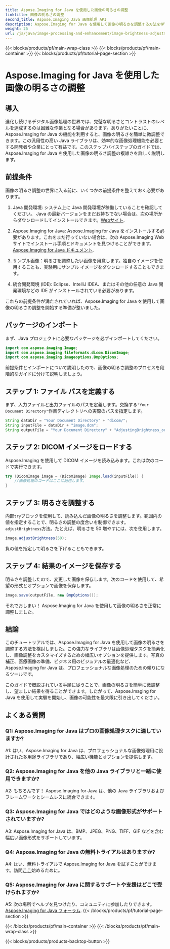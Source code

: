 ```yaml
---
title: Aspose.Imaging for Java を使用した画像の明るさの調整
linktitle: 画像の明るさの調整
second_title: Aspose.Imaging Java 画像処理 API
description: Aspose.Imaging for Java を使用して画像の明るさを調整する方法を学習します。この包括的なガイドを使用して、画像を簡単に強化できます。
weight: 25
url: /ja/java/image-processing-and-enhancement/image-brightness-adjustment/
---
```


{{< blocks/products/pf/main-wrap-class >}}
{{< blocks/products/pf/main-container >}}
{{< blocks/products/pf/tutorial-page-section >}}

# Aspose.Imaging for Java を使用した画像の明るさの調整

## 導入

進化し続けるデジタル画像処理の世界では、完璧な明るさとコントラストのレベルを達成するのは困難な作業となる場合があります。ありがたいことに、Aspose.Imaging for Java の機能を利用すると、画像の明るさを簡単に微調整できます。この汎用性の高い Java ライブラリは、効率的な画像処理機能を必要とする開発者や企業にとって有益です。このステップバイステップのガイドでは、Aspose.Imaging for Java を使用した画像の明るさ調整の複雑さを詳しく説明します。

## 前提条件

画像の明るさ調整の世界に入る前に、いくつかの前提条件を整えておく必要があります。

1.  Java 開発環境: システム上に Java 開発環境が稼働していることを確認してください。 Java の最新バージョンをまだお持ちでない場合は、次の場所からダウンロードしてインストールできます。[Webサイト](https://www.oracle.com/java/technologies/javase-downloads).

2. Aspose.Imaging for Java: Aspose.Imaging for Java をインストールする必要があります。これをまだ行っていない場合は、次の Aspose.Imaging Web サイトでインストール手順とドキュメントを見つけることができます。[Aspose.Imaging for Java ドキュメント](https://reference.aspose.com/imaging/java/).

3. サンプル画像：明るさを調整したい画像を用意します。独自のイメージを使用することも、実験用にサンプル イメージをダウンロードすることもできます。

4. 統合開発環境 (IDE): Eclipse、IntelliJ IDEA、またはその他の任意の Java 開発環境などの IDE がインストールされている必要があります。

これらの前提条件が満たされていれば、Aspose.Imaging for Java を使用して画像の明るさの調整を開始する準備が整いました。

## パッケージのインポート

まず、Java プロジェクトに必要なパッケージを必ずインポートしてください。

```java
import com.aspose.imaging.Image;
import com.aspose.imaging.fileformats.dicom.DicomImage;
import com.aspose.imaging.imageoptions.BmpOptions;
```

前提条件とインポートについて説明したので、画像の明るさ調整のプロセスを段階的なガイドに分けて説明しましょう。

## ステップ 1: ファイル パスを定義する

まず、入力ファイルと出力ファイルのパスを定義します。交換する`"Your Document Directory"`作業ディレクトリへの実際のパスを指定します。

```java
String dataDir = "Your Document Directory" + "dicom/";
String inputFile = dataDir + "image.dcm";
String outputFile = "Your Document Directory" + "AdjustingBrightness_out.bmp";
```

## ステップ 2: DICOM イメージをロードする

Aspose.Imaging を使用して DICOM イメージを読み込みます。これは次のコードで実行できます。

```java
try (DicomImage image = (DicomImage) Image.load(inputFile)) {
    //画像処理のコードはここに記述します。
}
```

## ステップ 3: 明るさを調整する

内部`try`ブロックを使用して、読み込んだ画像の明るさを調整します。範囲内の値を指定することで、明るさの調整の度合いを制御できます。`adjustBrightness`方法。たとえば、明るさを 50 増やすには、次を使用します。

```java
image.adjustBrightness(50);
```

負の値を指定して明るさを下げることもできます。

## ステップ 4: 結果のイメージを保存する

明るさを調整したので、変更した画像を保存します。次のコードを使用して、希望の形式とオプションで画像を保存します。

```java
image.save(outputFile, new BmpOptions());
```

それでおしまい！ Aspose.Imaging for Java を使用して画像の明るさを正常に調整しました。

## 結論

このチュートリアルでは、Aspose.Imaging for Java を使用して画像の明るさを調整する方法を検討しました。この強力なライブラリは画像処理タスクを簡素化し、画像調整をカスタマイズするための幅広いオプションを提供します。写真の補正、医療画像の準備、ビジネス用のビジュアルの最適化など、Aspose.Imaging for Java は、プロフェッショナルな画像処理のための頼りになるツールです。

このガイドで概説されている手順に従うことで、画像の明るさを簡単に微調整し、望ましい結果を得ることができます。したがって、Aspose.Imaging for Java を使用して実験を開始し、画像の可能性を最大限に引き出してください。

## よくある質問

### Q1: Aspose.Imaging for Java はプロの画像処理タスクに適していますか?

A1: はい、Aspose.Imaging for Java は、プロフェッショナルな画像処理用に設計された多用途ライブラリであり、幅広い機能とオプションを提供します。

### Q2: Aspose.Imaging for Java を他の Java ライブラリと一緒に使用できますか?

A2: もちろんです！ Aspose.Imaging for Java は、他の Java ライブラリおよびフレームワークとシームレスに統合できます。

### Q3: Aspose.Imaging for Java ではどのような画像形式がサポートされていますか?

A3: Aspose.Imaging for Java は、BMP、JPEG、PNG、TIFF、GIF などを含む幅広い画像形式をサポートしています。

### Q4: Aspose.Imaging for Java の無料トライアルはありますか?

 A4: はい、無料トライアルで Aspose.Imaging for Java を試すことができます。訪問[ここ](https://releases.aspose.com/)始めるために。

### Q5: Aspose.Imaging for Java に関するサポートや支援はどこで受けられますか?

 A5: 次の場所でヘルプを見つけたり、コミュニティに参加したりできます。[Aspose.Imaging for Java フォーラム](https://forum.aspose.com/).
{{< /blocks/products/pf/tutorial-page-section >}}

{{< /blocks/products/pf/main-container >}}
{{< /blocks/products/pf/main-wrap-class >}}

{{< blocks/products/products-backtop-button >}}
